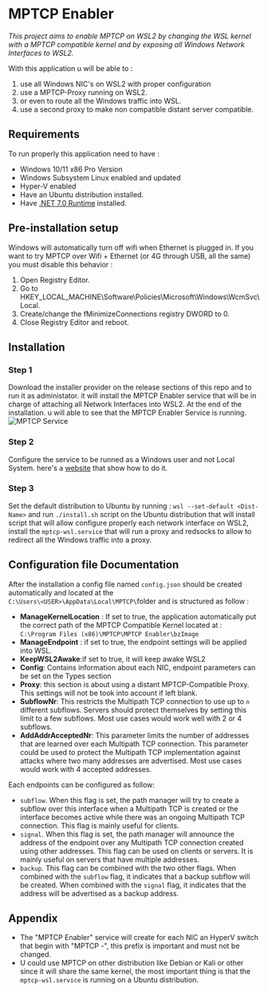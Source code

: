 
# MPTCP Enabler

*This project aims to enable MPTCP on WSL2 by changing the WSL kernel with a MPTCP compatible kernel and by exposing all Windows Network Interfaces to WSL2.*

With this application u will be able to :

1. use all Windows NIC's on WSL2 with proper configuration
2. use a MPTCP-Proxy running on WSL2.
3. or even to route all the Windows traffic into WSL.
4. use a second proxy to make non compatible distant server compatible.


## Requirements
To run properly this application need to have :

- Windows 10/11 x86 Pro Version
- Windows Subsystem Linux enabled and updated
- Hyper-V enabled
- Have an Ubuntu distribution installed.
- Have [.NET 7.0 Runtime](https://dotnet.microsoft.com/en-us/download/dotnet/thank-you/runtime-desktop-7.0.16-windows-x86-installer) installed.

## Pre-installation setup
Windows will automatically turn off wifi when Ethernet is plugged in. If you want to try MPTCP over Wifi + Ethernet (or 4G through USB, all the same) you must disable this behavior :
1. Open Registry Editor.
2. Go to HKEY_LOCAL_MACHINE\Software\Policies\Microsoft\Windows\WcmSvc\Local.
3. Create/change the fMinimizeConnections registry DWORD to 0.
4. Close Registry Editor and reboot.

## Installation

### Step 1
Download the installer provider on the release sections of this repo and to run it as administator. it will install the MPTCP Enabler service that will be in charge of attaching all Network Interfaces into WSL2. At the end of the installation. u will able to see that the MPTCP Enabler Service is running.  
![MPTCP Service](https://i.ibb.co/JFnKSyY/Capture-d-cran-2024-03-03-161257.png)
### Step 2
Configure the service to be runned as a Windows user and not Local System. here's a [website](https://docs.microfocus.com/SM/9.61/Hybrid/Content/serversetup/tasks/configure_the_service_manager_service_to_run_as_a_windows_user.htm) that show how to do it.
### Step 3
Set the default distribution to Ubuntu by running : `wsl --set-default <Dist-Name>` and run `./install.sh` script on the Ubuntu distribution that will install script that will allow configure properly each network interface on WSL2, install the `mptcp-wsl.service` that will run a  proxy and redsocks to allow to redirect all the Windows traffic into a proxy.

## Configuration file Documentation
After the installation a config file named `config.json` should be created automatically and located at the  
`C:\Users\<USER>\AppData\Local\MPTCP\`folder and is structured as follow :

- **ManageKernelLocation** : If set to true, the application automatically put the correct path of the MPTCP Compatible Kernel located at : `C:\Program Files (x86)\MPTCP\MPTCP Enabler\bzImage`
- **ManageEndpoint** : if set to true, the endpoint settings will be applied into WSL.
- **KeepWSL2Awake**:if set to true, it will keep awake WSL2
- **Config**: Contains information about each NIC, endpoint parameters can be set on the Types section
- **Proxy**: this section is about using a distant MPTCP-Compatible Proxy. This settings will not be took into account if left blank.
- **SubflowNr**: This restricts the Multipath TCP connection to use up to  `n` different subflows. Servers should protect themselves by setting this limit to a few subflows. Most use cases would work well with 2 or 4 subflows.
- **AddAddrAcceptedNr**: This parameter limits the number of addresses that are learned over each Multipath TCP connection. This parameter could be used to protect the Multipath TCP implementation against attacks where two many addresses are advertised. Most use cases would work with 4 accepted addresses.

Each endpoints can be configured as follow:
-   `subflow`. When this flag is set, the path manager will try to create a subflow over this interface when a Multipath TCP is created or the interface becomes active while there was an ongoing Multipath TCP connection. This flag is mainly useful for clients.
-   `signal`. When this flag is set, the path manager will announce the address of the endpoint over any Multipath TCP connection created using other addresses. This flag can be used on clients or servers. It is mainly useful on servers that have multiple addresses.
-   `backup`. This flag can be combined with the two other flags. When combined with the  `subflow` flag, it indicates that a backup subflow will be created. When combined with the  `signal` flag, it indicates that the address will be advertised as a backup address.
## Appendix
- The "MPTCP Enabler" service will create for each NIC an HyperV switch that begin with "MPTCP -", this prefix is important and must not be changed.
- U could use MPTCP on other distribution like Debian or Kali or other since it will share the same kernel, the most important thing is that the `mptcp-wsl.service` is running on a Ubuntu distribution.